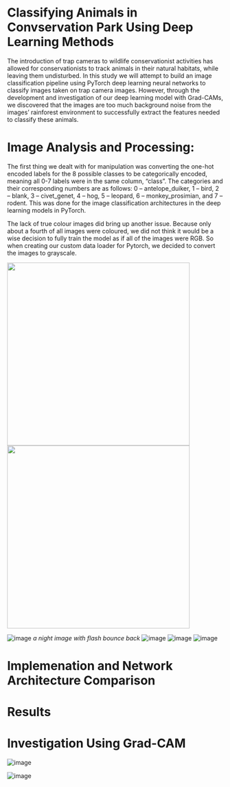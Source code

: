 # Classifying Animals in Convservation Park Using Deep Learning Methods
The introduction of trap cameras to wildlife conservationist activities has allowed for conservationists to track animals in their natural habitats, while leaving them undisturbed. In this study we will attempt to build an image classification pipeline using PyTorch deep learning neural networks to classify images taken on trap camera images. However, through the development and investigation of our deep learning model with Grad-CAMs, we discovered that the images are too much background noise from the images’ rainforest environment to successfully extract the features needed to classify these animals.

# Image Analysis and Processing:
The first thing we dealt with for manipulation was converting the one-hot encoded labels for the 8 possible classes to be categorically encoded, meaning all 0-7 labels were in the same column, “class”.  The categories and their corresponding numbers are as follows:  0 – antelope_duiker, 1 – bird, 2 – blank, 3 – civet_genet, 4 –  hog, 5 – leopard, 6 – monkey_prosimian, and 7 – rodent. This was done for the image classification architectures in the deep learning models in PyTorch.

The lack of true colour images did bring up another issue. Because only about a fourth of all images were coloured, we did not think it would be a wise decision to fully train the model as if all of the images were RGB. So when creating our custom data loader for Pytorch, we decided to convert the images to grayscale. 


<img src="(https://github.com/natflint/ConservationImageClassification/assets/115076736/84b8592a-b334-415d-95ad-7216005a45b5)" width="425"/> <img src="(https://github.com/natflint/ConservationImageClassification/assets/115076736/f6589f4a-8830-4bea-a16d-e86e3e4f11a2)" width="425"/> 


 ![image](https://github.com/natflint/ConservationImageClassification/assets/115076736/84b8592a-b334-415d-95ad-7216005a45b5) *a night image with flash bounce back*
 ![image](https://github.com/natflint/ConservationImageClassification/assets/115076736/f6589f4a-8830-4bea-a16d-e86e3e4f11a2)
 ![image](https://github.com/natflint/ConservationImageClassification/assets/115076736/3bfd6700-6bea-42ab-b7d1-8850735de3ec)
 ![image](https://github.com/natflint/ConservationImageClassification/assets/115076736/d2702f29-b64c-4995-b708-093bf6c579dc)

# Implemenation and Network Architecture Comparison

# Results

# Investigation Using Grad-CAM
![image](https://github.com/natflint/ConservationImageClassification/assets/115076736/8319e82a-61a5-45f6-acdf-a9a9418915ac)

![image](https://github.com/natflint/ConservationImageClassification/assets/115076736/a14e7566-9343-460b-8379-26352f9ca224)


